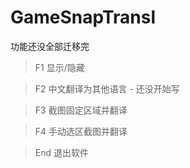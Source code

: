 # GameSnapTransl

功能还没全部迁移完

> F1 显示/隐藏

> F2 中文翻译为其他语言 - 还没开始写

> F3 截图固定区域并翻译

> F4 手动选区截图并翻译

> End 退出软件
